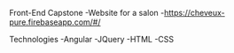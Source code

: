 Front-End Capstone
-Website for a salon
-https://cheveux-pure.firebaseapp.com/#/


Technologies
-Angular
-JQuery
-HTML
-CSS

